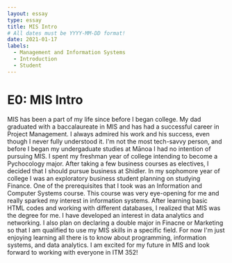 ```yaml
---
layout: essay
type: essay
title: MIS Intro
# All dates must be YYYY-MM-DD format!
date: 2021-01-17
labels:
  - Management and Information Systems
  - Introduction
  - Student
---
```

# E0: MIS Intro

MIS has been a part of my life since before I began college. My dad graduated with a baccalaureate in MIS and has had a successful career in Project Management. I always admired his work and his success, even though I never fully understood it. I'm not the most tech-savvy person, and before I began my undergaduate studies at Mānoa I had no intention of pursuing MIS. I spent my freshman year of college intending to become a Pychocology major. After taking a few business courses as electives, I decided that I should pursue business at Shidler. In my sophomore year of college I was an exploratory business student planning on studying Finance. One of the prerequisites that I took was an Information and Computer Systems course. This course was very eye-opening for me and really sparked my interest in information systems. After learning basic HTML codes and working with different databases, I realized that MIS was the degree for me. I have developed an interest in data analytics and networking. I also plan on declaring a double major in Finacne or Marketing so that I am qualified to use my MIS skills in a specific field. For now I'm just enjoying learning all there is to know about programming, information systems, and data analytics. I am excited for my future in MIS and look forward to working with everyone in ITM 352!

